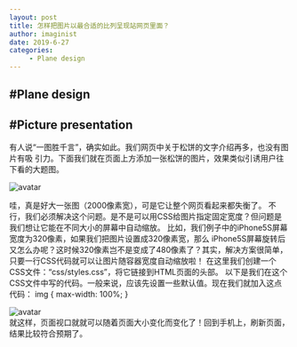 ```yaml
---
layout: post
title: 怎样把图片以最合适的比列呈现站网页里面？
author: imaginist
date: 2019-6-27
categories:
     - Plane design
---
```


## #Plane design
## #Picture presentation

有人说“一图胜千言”，确实如此。我们网页中关于松饼的文字介绍再多，也没有图片有吸
引力。下面我们就在页面上方添加一张松饼的图片，效果类似引诱用户往下看的大题图。

![avatar](http://m.qpic.cn/psb?/V13n1hdE00quqe/FXACxEed2DlvI2.w1Ryr1LvgtkYoo7lSJpORSlBAJUQ!/b/dFQBAAAAAAAA&bo=9QBtAfUAbQERFyA!&rf=viewer_4&t=5)

哇，真是好大一张图（2000像素宽），可是它让整个网页看起来都失衡了。
不行，我们必须解决这个问题。是不是可以用CSS给图片指定固定宽度？但问题是我们想让它能在不同大小的屏幕中自动缩放。
比如，我们例子中的iPhone5S屏幕宽度为320像素，如果我们把图片设置成320像素宽，那么
iPhone5S屏幕旋转后又怎么办呢？这时候320像素岂不是变成了480像素了？其实，解决方案很简单，只要一行CSS代码就可以让图片随容器宽度自动缩放啦！
在这里我们创建一个CSS文件：“css/styles.css”，将它链接到HTML页面的头部。
以下是我们在这个CSS文件中写的代码。一般来说，应该先设置一些默认值。现在我们就加入这点代码：
img {
 max-width: 100%;
} 

![avatar](http://m.qpic.cn/psb?/V13n1hdE00quqe/CWHXPzXbZgiDXyOJkx5Kr8JfUNXdd6R8ZCVR2Mzo6oc!/b/dL8AAAAAAAAA&bo=7QBkAe0AZAERFyA!&rf=viewer_4&t=5)
<br>
就这样，页面视口就就可以随着页面大小变化而变化了！回到手机上，刷新页面，结果比较符合预期了。